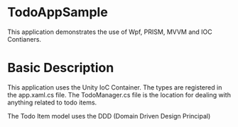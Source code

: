 # TodoAppSample
This application demonstrates the use of Wpf, PRISM, MVVM and IOC Contianers.

# Basic Description
This application uses the Unity IoC Container. The types are registered in the app.xaml.cs file. The TodoManager.cs file is the location
for dealing with anything related to todo items.

The Todo Item model uses the DDD (Domain Driven Design Principal)
